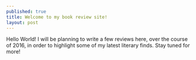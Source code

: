 ```yaml
---
published: true
title: Welcome to my book review site!
layout: post
---
```

Hello World! I will be planning to write a few reviews here, over the course of 2016, in order to highlight some of my latest literary finds. Stay tuned for more!